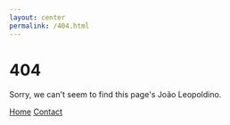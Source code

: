 ```yaml
---
layout: center
permalink: /404.html
---
```


# 404

Sorry, we can't seem to find this page's João Leopoldino.

<div class="mt3">
  <a href="{{ site.baseurl }}/" class="button button-blue button-big">Home</a>
  <a href="{{ site.baseurl }}/contact/" class="button button-blue button-big">Contact</a>
</div>
